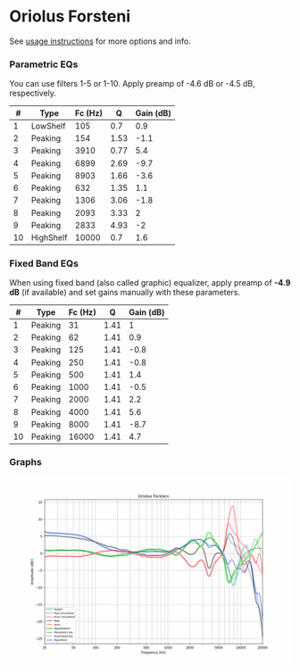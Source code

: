 # Oriolus Forsteni
See [usage instructions](https://github.com/jaakkopasanen/AutoEq#usage) for more options and info.

### Parametric EQs
You can use filters 1-5 or 1-10. Apply preamp of -4.6 dB or -4.5 dB, respectively.

|   # | Type      |   Fc (Hz) |    Q |   Gain (dB) |
|-----|-----------|-----------|------|-------------|
|   1 | LowShelf  |       105 | 0.7  |         0.9 |
|   2 | Peaking   |       154 | 1.53 |        -1.1 |
|   3 | Peaking   |      3910 | 0.77 |         5.4 |
|   4 | Peaking   |      6899 | 2.69 |        -9.7 |
|   5 | Peaking   |      8903 | 1.66 |        -3.6 |
|   6 | Peaking   |       632 | 1.35 |         1.1 |
|   7 | Peaking   |      1306 | 3.06 |        -1.8 |
|   8 | Peaking   |      2093 | 3.33 |         2   |
|   9 | Peaking   |      2833 | 4.93 |        -2   |
|  10 | HighShelf |     10000 | 0.7  |         1.6 |

### Fixed Band EQs
When using fixed band (also called graphic) equalizer, apply preamp of **-4.9 dB** (if available) and set gains manually with these parameters.

|   # | Type    |   Fc (Hz) |    Q |   Gain (dB) |
|-----|---------|-----------|------|-------------|
|   1 | Peaking |        31 | 1.41 |         1   |
|   2 | Peaking |        62 | 1.41 |         0.9 |
|   3 | Peaking |       125 | 1.41 |        -0.8 |
|   4 | Peaking |       250 | 1.41 |        -0.8 |
|   5 | Peaking |       500 | 1.41 |         1.4 |
|   6 | Peaking |      1000 | 1.41 |        -0.5 |
|   7 | Peaking |      2000 | 1.41 |         2.2 |
|   8 | Peaking |      4000 | 1.41 |         5.6 |
|   9 | Peaking |      8000 | 1.41 |        -8.7 |
|  10 | Peaking |     16000 | 1.41 |         4.7 |

### Graphs
![](./Oriolus%20Forsteni.png)
